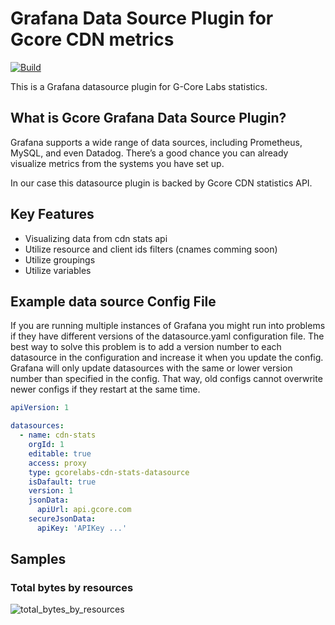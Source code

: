 # Grafana Data Source Plugin for Gcore CDN metrics

[![Build](https://github.com/G-Core/cdn-stats-datasource-plugin/actions/workflows/ci.yml/badge.svg)](https://github.com/G-Core/cdn-stats-datasource-plugin/actions/workflows/ci.yml)

This is a Grafana datasource plugin for G-Core Labs statistics.

## What is Gcore Grafana Data Source Plugin?

Grafana supports a wide range of data sources, including Prometheus, MySQL, and even Datadog. There’s a good chance you can already visualize metrics from the systems you have set up.

In our case this datasource plugin is backed by Gcore CDN statistics API.

## Key Features

- Visualizing data from cdn stats api
- Utilize resource and client ids filters (cnames comming soon)
- Utilize groupings
- Utilize variables

## Example data source Config File
If you are running multiple instances of Grafana you might run into problems if they have different versions of the datasource.yaml configuration file.
The best way to solve this problem is to add a version number to each datasource in the configuration and increase it when you update the config.
Grafana will only update datasources with the same or lower version number than specified in the config. That way, old configs cannot overwrite newer configs if they restart at the same time.

```yaml
apiVersion: 1

datasources:
  - name: cdn-stats
    orgId: 1
    editable: true
    access: proxy
    type: gcorelabs-cdn-stats-datasource
    isDafault: true
    version: 1
    jsonData:
      apiUrl: api.gcore.com
    secureJsonData:
      apiKey: 'APIKey ...'
```

## Samples

### Total bytes by resources

![total_bytes_by_resources](https://github.com/G-Core/cdn-stats-datasource-plugin/blob/master/screenshots/total_bytes_by_resources.png?raw=true)

